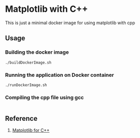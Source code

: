 # Matplotlib with C++
This is just a minimal docker image for using matplotlib with cpp

## Usage
### Building the docker image
```
./buildDockerImage.sh
```

### Running the application on Docker container
```
./runDockerImage.sh
```

### Compiling the cpp file using gcc
```

```

## Reference
1. [Matplotlib for C++](https://matplotlib-cpp.readthedocs.io/en/latest/examples.html)